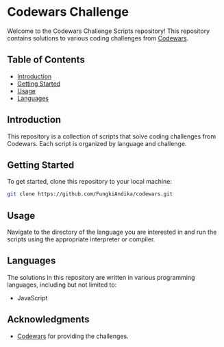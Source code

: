 # Codewars Challenge

Welcome to the Codewars Challenge Scripts repository! This repository contains solutions to various coding challenges from [Codewars](https://www.codewars.com/).

## Table of Contents

- [Introduction](#introduction)
- [Getting Started](#getting-started)
- [Usage](#usage)
- [Languages](#languages)

## Introduction

This repository is a collection of scripts that solve coding challenges from Codewars. Each script is organized by language and challenge.

## Getting Started

To get started, clone this repository to your local machine:

```bash
git clone https://github.com/FungkiAndika/codewars.git
```

## Usage

Navigate to the directory of the language you are interested in and run the scripts using the appropriate interpreter or compiler.

## Languages

The solutions in this repository are written in various programming languages, including but not limited to:

- JavaScript

## Acknowledgments

- [Codewars](https://www.codewars.com/) for providing the challenges.


